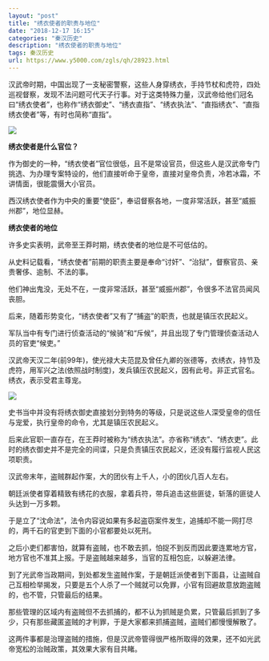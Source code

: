 ```yaml
---
layout: "post"
title: "绣衣使者的职责与地位"
date: "2018-12-17 16:15"
categories: "秦汉历史"
description: "绣衣使者的职责与地位"
tags: 秦汉历史
url: https://www.y5000.com/zgls/qh/28923.html
---
```






汉武帝时期，中国出现了一支秘密警察，这些人身穿绣衣，手持节杖和虎符，四处巡视督察，发现不法问题可代天子行事。对于这类特殊力量，汉武帝给他们冠名曰“绣衣使者”，也称作“绣衣御史”、“绣衣直指”、“绣衣执法”、“直指绣衣”、“直指绣衣使者”等，有时也简称“直指”。

![](https://img.y5000.com/uploads/allimg/180301/13-1P3011539412V.jpg)

**绣衣使者是什么官位？**

作为御史的一种，“绣衣使者”官位很低，且不是常设官员，但这些人是汉武帝专门挑选、为办理专案特设的，他们直接听命于皇帝，直接对皇帝负责，冷若冰霜，不讲情面，很能震慑大小官员。

西汉绣衣使者作为中央的重要“使臣”，奉诏督察各地，一度非常活跃，甚至“威振州郡”，地位显赫。

**绣衣使者的地位**

许多史实表明，武帝至王莽时期，绣衣使者的地位是不可低估的。

从史料记载看，“绣衣使者”前期的职责主要是奉命“讨奸”、“治狱”，督察官员、亲贵奢侈、逾制、不法的事。

他们神出鬼没，无处不在，一度非常活跃，甚至“威振州郡”，令很多不法官员闻风丧胆。

后来，随着形势变化，“绣衣使者”又有了“捕盗”的职责，也就是镇压农民起义。

军队当中有专门进行侦查活动的“候骑”和“斥候”，并且出现了专门管理侦查活动人员的官吏“候吏。”

汉武帝天汉二年(前99年)，使光禄大夫范昆及曾任九卿的张德等，衣绣衣，持节及虎符，用军兴之法(依照战时制度)，发兵镇压农民起义，因有此号。非正式官名。绣衣，表示受君主尊宠。

![](https://img.y5000.com/uploads/allimg/180301/13-1P30115395C06.jpg)

史书当中并没有将绣衣御史直接划分到特务的等级，只是说这些人深受皇帝的信任与宠爱，执行皇帝的命令，尤其是镇压农民起义。

后来此官职一直存在，在王莽时被称为“绣衣执法”。亦省称“绣衣”、“绣衣吏”。此时的绣衣御史并不是完全的间谍，只是负责镇压农民起义，还没有履行监视人民这项职责。

汉武帝末年，盗贼群起作案，大的团伙有上千人，小的团伙几百人左右。

朝廷派使者穿着精致有绣花的衣服，拿着兵符，带兵追击这些匪徒，斩落的匪徒人头达到一万多颗。

于是立了“沈命法”，法令内容说如果有多起盗窃案件发生，追捕却不能一网打尽的，两千石的官吏到下面的小官都要处以死刑。

之后小吏们都害怕，就算有盗贼，也不敢去抓，怕捉不到反而因此要连累地方官，地方官也不准其上报。于是盗贼越来越多，当官的互相包庇，以躲避法律。

到了光武帝当政期间，到处都发生盗贼作案，于是朝廷派使者到下面县，让盗贼自己互相检举揭发，只要是五个人杀了一个贼就可以免罪，小官有回避故意放跑盗贼的，也不管，只管最后的结果。

那些管理的区域内有盗贼但不去抓捕的，都不认为抓贼是负累，只管最后抓到了多少，只有那些藏匿盗贼的才判罪，于是大家都来抓捕盗贼，盗贼们都慢慢解散了。

这两件事都是治理盗贼的措施，但是汉武帝管得很严格所取得的效果，还不如光武帝宽松的治贼政策，其效果大家有目共睹。
